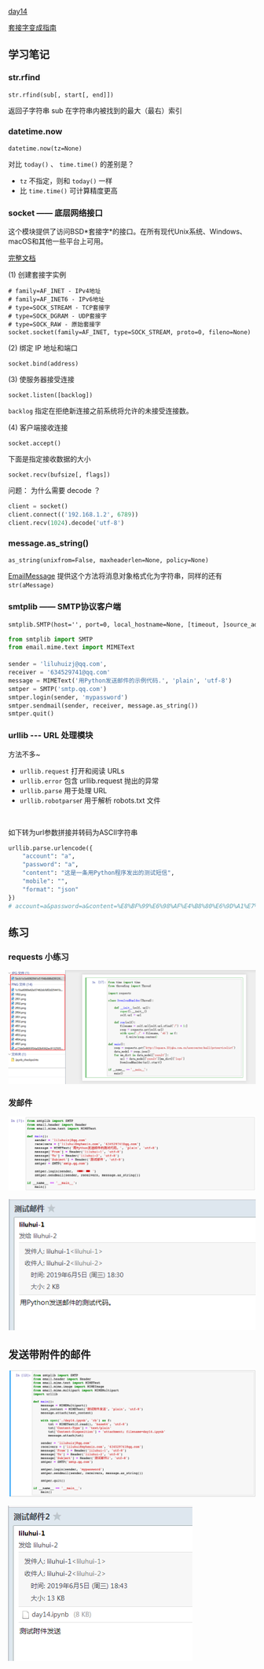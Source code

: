 [day14](https://github.com/jackfrued/Python-100-Days/blob/master/Day01-15/Day14-A/%E7%BD%91%E7%BB%9C%E7%BC%96%E7%A8%8B%E5%85%A5%E9%97%A8.md)

[套接字变成指南](https://docs.python.org/zh-cn/3/howto/sockets.html)



## 学习笔记

### str.rfind

```
str.rfind(sub[, start[, end]])
```

返回子字符串 sub 在字符串内被找到的最大（最右）索引

### datetime.now

```
datetime.now(tz=None)
```

对比 `today()` 、 `time.time()`  的差别是？

 - `tz` 不指定，则和 `today()`  一样
 -  比 `time.time()`  可计算精度更高

### socket —— 底层网络接口

这个模块提供了访问BSD\*套接字\*的接口。在所有现代Unix系统、Windows、macOS和其他一些平台上可用。

[完整文档](https://docs.python.org/zh-cn/3/library/socket.html?highlight=socket#module-socket)

(1) 创建套接字实例

```
# family=AF_INET - IPv4地址
# family=AF_INET6 - IPv6地址
# type=SOCK_STREAM - TCP套接字
# type=SOCK_DGRAM - UDP套接字
# type=SOCK_RAW - 原始套接字
socket.socket(family=AF_INET, type=SOCK_STREAM, proto=0, fileno=None)
```

(2) 绑定 IP 地址和端口

```
socket.bind(address)
```

(3) 使服务器接受连接

```
socket.listen([backlog])
```

`backlog`  指定在拒绝新连接之前系统将允许的未接受连接数。

(4) 客户端接收连接

```
socket.accept()
```

下面是指定接收数据的大小
```
socket.recv(bufsize[, flags])
```

问题： 为什么需要 decode ？ 

```python
client = socket()
client.connect(('192.168.1.2', 6789))
client.recv(1024).decode('utf-8')
```

### message.as_string()

```
as_string(unixfrom=False, maxheaderlen=None, policy=None)
```

[EmailMessage](https://docs.python.org/zh-cn/3/library/email.message.html#email.message.EmailMessage) 提供这个方法将消息对象格式化为字符串，同样的还有 `str(aMessage)`

### smtplib —— SMTP协议客户端

```
smtplib.SMTP(host='', port=0, local_hostname=None, [timeout, ]source_address=None)
```

```python
from smtplib import SMTP
from email.mime.text import MIMEText

sender = 'liluhuizj@qq.com', 
receiver = '634529741@qq.com'
message = MIMEText('用Python发送邮件的示例代码.', 'plain', 'utf-8')
smtper = SMTP('smtp.qq.com')
smtper.login(sender, 'mypassword')
smtper.sendmail(sender, receiver, message.as_string())
smtper.quit()
```

### urllib --- URL 处理模块

方法不多~

- `urllib.request` 打开和阅读 URLs
- `urllib.error` 包含 urllib.request 抛出的异常
- `urllib.parse` 用于处理 URL
- `urllib.robotparse`r 用于解析 robots.txt 文件 

&nbsp;

如下转为url参数拼接并转码为ASCII字符串

```python
urllib.parse.urlencode({
    "account": "a",
    "password": "a",
    "content": "这是一条用Python程序发出的测试短信",
    "mobile": "",
    "format": "json"
})
# account=a&password=a&content=%E8%BF%99%E6%98%AF%E4%B8%80%E6%9D%A1%E7%94%A8Python%E7%A8%8B%E5%BA%8F%E5%8F%91%E5%87%BA%E7%9A%84%E6%B5%8B%E8%AF%95%E7%9F%AD%E4%BF%A1&mobile=&format=json
```


## 练习

### requests 小练习

![0f599864347ab27659edfbf28f3cd347.png](./assets/14-01.png)

### 发邮件

![860e6efa0c79a365b77623ee894ad4ea.png](./assets/14-02.png)

![eef94f3c0d921f15527521549c28a5a7.png](./assets/14-03.png)

## 发送带附件的邮件

![c03d3ec4678f437fd842f9bc715e90b8.png](./assets/14-04.png)

![a3325f8c1f3455eeadd86f69fc71a254.png](./assets/14-05.png)

